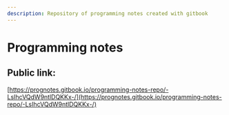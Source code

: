 ```yaml
---
description: Repository of programming notes created with gitbook
---
```


# Programming notes

## Public link:

[https://prognotes.gitbook.io/programming-notes-repo/-LsIhcVQdW9ntlDQKKx-/](https://prognotes.gitbook.io/programming-notes-repo/-LsIhcVQdW9ntlDQKKx-/)

### 

